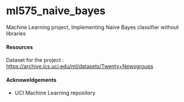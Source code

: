 # ml575_naive_bayes
Machine Learning project, Implementing Naive Bayes classifier without libraries

#### Resources

Dataset for the project : <https://archive.ics.uci.edu/ml/datasets/Twenty+Newsgroups>

#### Acknoweldgements

* UCI Machine Learning repository
